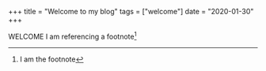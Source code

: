 +++
title = "Welcome to my blog"
tags = ["welcome"]
date = "2020-01-30"
+++

WELCOME
I am referencing a footnote[^1]


[^1]: I am the footnote
